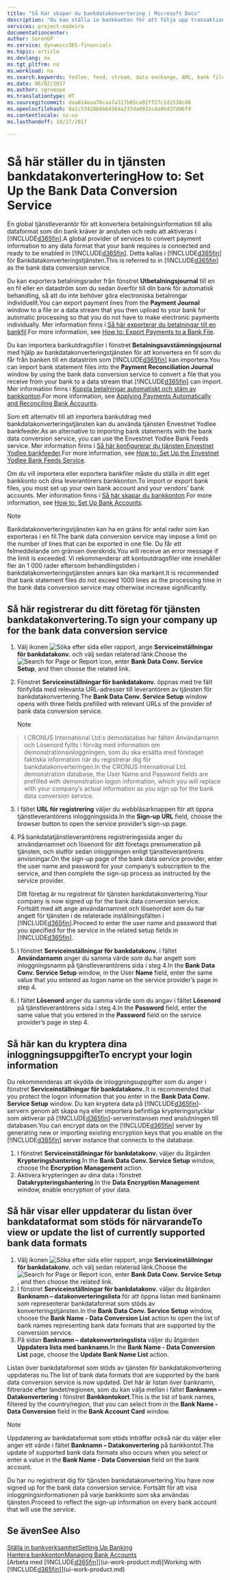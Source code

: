 ```yaml
---
title: "Så här skapar du bankdatakonvertering | Microsoft Docs"
description: "Du kan ställa in bankkonton för att följa upp transaktioner och importera eller exportera bankfeeder, till exempel Yodlee."
services: project-madeira
documentationcenter: 
author: SorenGP
ms.service: dynamics365-financials
ms.topic: article
ms.devlang: na
ms.tgt_pltfrm: na
ms.workload: na
ms.search.keywords: Yodlee, feed, stream, data exchange, AMC, bank file import, bank file export, re-export, bank transfer, AMC, bank data conversion service, funds transfer
ms.date: 06/02/2017
ms.author: sgroespe
ms.translationtype: HT
ms.sourcegitcommit: daa014eaa78caa7a317b05ca92ff27c1d1530c06
ms.openlocfilehash: 0a1c53428b0b64364a237da0932cda86d37d06f9
ms.contentlocale: sv-se
ms.lasthandoff: 10/17/2017

---
```

# <a name="how-to-set-up-the-bank-data-conversion-service"></a><span data-ttu-id="f6040-103">Så här ställer du in tjänsten bankdatakonvertering</span><span class="sxs-lookup"><span data-stu-id="f6040-103">How to: Set Up the Bank Data Conversion Service</span></span>
<span data-ttu-id="f6040-104">En global tjänstleverantör för att konvertera betalningsinformation till alla dataformat som din bank kräver är ansluten och redo att aktiveras i [!INCLUDE[d365fin](includes/d365fin_md.md)].</span><span class="sxs-lookup"><span data-stu-id="f6040-104">A global provider of services to convert payment information to any data format that your bank requires is connected and ready to be enabled in [!INCLUDE[d365fin](includes/d365fin_md.md)].</span></span> <span data-ttu-id="f6040-105">Detta kallas i [!INCLUDE[d365fin](includes/d365fin_md.md)] för Bankdatakonverteringstjänsten.</span><span class="sxs-lookup"><span data-stu-id="f6040-105">This is referred to in [!INCLUDE[d365fin](includes/d365fin_md.md)] as the bank data conversion service.</span></span>

<span data-ttu-id="f6040-106">Du kan exportera betalningsrader från fönstret **Utbetalningsjournal** till en en fil eller en dataström som du sedan överför till din bank för automatisk behandling, så att du inte behöver göra electroniska betalningar individuellt.</span><span class="sxs-lookup"><span data-stu-id="f6040-106">You can export payment lines from the **Payment Journal** window to a file or a data stream that you then upload to your bank for automatic processing so that you do not have to make electronic payments individually.</span></span> <span data-ttu-id="f6040-107">Mer information finns i [Så här exporterar du betalningar till en bankfil](payables-how-export-payments-bank-file.md).</span><span class="sxs-lookup"><span data-stu-id="f6040-107">For more information, see [How to: Export Payments to a Bank File](payables-how-export-payments-bank-file.md).</span></span>

<span data-ttu-id="f6040-108">Du kan importera bankutdragsfiler i fönstret **Betalningsavstämningsjournal** med hjälp av bankdatakonverteringstjänsten för att konvertera en fil som du får från banken till en dataström som [!INCLUDE[d365fin](includes/d365fin_md.md)] kan importera.</span><span class="sxs-lookup"><span data-stu-id="f6040-108">You can import bank statement files into the **Payment Reconciliation Journal** window by using the bank data conversion service to convert a file that you receive from your bank to a data stream that [!INCLUDE[d365fin](includes/d365fin_md.md)] can import.</span></span> <span data-ttu-id="f6040-109">Mer information finns i [Koppla betalningar automatiskt och stäm av bankkonton](receivables-apply-payments-auto-reconcile-bank-accounts.md).</span><span class="sxs-lookup"><span data-stu-id="f6040-109">For more information, see [Applying Payments Automatically and Reconciling Bank Accounts](receivables-apply-payments-auto-reconcile-bank-accounts.md).</span></span>

<span data-ttu-id="f6040-110">Som ett alternativ till att importera bankutdrag med bankdatakonverteringstjänsten kan du använda tjänsten Envestnet Yodlee bankfeeder.</span><span class="sxs-lookup"><span data-stu-id="f6040-110">As an alternative to importing bank statements with the bank data conversion service, you can use the Envestnet Yodlee Bank Feeds service.</span></span> <span data-ttu-id="f6040-111">Mer information finns i [Så här konfigurerar du tjänsten Envestnet Yodlee bankfeeder](bank-how-setup-bank-statement-service.md).</span><span class="sxs-lookup"><span data-stu-id="f6040-111">For more information, see [How to: Set Up the Envestnet Yodlee Bank Feeds Service](bank-how-setup-bank-statement-service.md).</span></span>

<span data-ttu-id="f6040-112">Om du vill importera eller exportera bankfiler måste du ställa in ditt eget bankkonto och dina leverantörers bankkonton.</span><span class="sxs-lookup"><span data-stu-id="f6040-112">To import or export bank files, you must set up your own bank account and your vendors' bank accounts.</span></span> <span data-ttu-id="f6040-113">Mer information finns i [Så här skapar du bankkonton](bank-how-setup-bank-accounts.md).</span><span class="sxs-lookup"><span data-stu-id="f6040-113">For more information, see [How to: Set Up Bank Accounts](bank-how-setup-bank-accounts.md).</span></span>

> [!NOTE]  
>   <span data-ttu-id="f6040-114">Bankdatakonverteringstjänsten kan ha en gräns för antal rader som kan exporteras i en fil.</span><span class="sxs-lookup"><span data-stu-id="f6040-114">The bank data conversion service may impose a limit on the number of lines that can be exported in one file.</span></span> <span data-ttu-id="f6040-115">Du får ett felmeddelande om gränsen överskrids.</span><span class="sxs-lookup"><span data-stu-id="f6040-115">You will receive an error message if the limit is exceeded.</span></span> <span data-ttu-id="f6040-116">Vi rekommenderar att kontoutdragsfiler inte innehåller fler än 1 000 rader eftersom behandlingstiden i bankdatakonverteringstjänsten annars kan öka markant.</span><span class="sxs-lookup"><span data-stu-id="f6040-116">It is recommended that bank statement files do not exceed 1000 lines as the processing time in the bank data conversion service may otherwise increase significantly.</span></span>

## <a name="to-sign-your-company-up-for-the-bank-data-conversion-service"></a><span data-ttu-id="f6040-117">Så här registrerar du ditt företag för tjänsten bankdatakonvertering.</span><span class="sxs-lookup"><span data-stu-id="f6040-117">To sign your company up for the bank data conversion service</span></span>
1. <span data-ttu-id="f6040-118">Välj ikonen ![Söka efter sida eller rapport](media/ui-search/search_small.png "ikonen Söka efter sida eller rapport"), ange **Serviceinställningar för bankdatakonv.** och välj sedan relaterad länk.</span><span class="sxs-lookup"><span data-stu-id="f6040-118">Choose the ![Search for Page or Report](media/ui-search/search_small.png "Search for Page or Report icon") icon, enter **Bank Data Conv. Service Setup**, and then choose the related link.</span></span>  
2. <span data-ttu-id="f6040-119">Fönstret **Serviceinställningar för bankdatakonv.** öppnas med tre fält förifyllda med relevanta URL-adresser till leverantören av tjänsten för bankdatakonvertering.</span><span class="sxs-lookup"><span data-stu-id="f6040-119">The **Bank Data Conv. Service Setup** window opens with three fields prefilled with relevant URLs of the provider of bank data conversion service.</span></span>

    > [!NOTE]  
>   <span data-ttu-id="f6040-120">I CRONUS International Ltd:s demodatabas har fälten Användarnamn och Lösenord fyllts i förväg med information om demonstrationsinloggningen, som du ska ersätta med företaget faktiska information när du registrerar dig för bankdatakonverteringen.</span><span class="sxs-lookup"><span data-stu-id="f6040-120">In the CRONUS International Ltd. demonstration database, the User Name and Password fields are prefilled with demonstration logon information, which you will replace with your company’s actual information as you sign up for the bank data conversion service.</span></span>
3. <span data-ttu-id="f6040-121">I fältet **URL för registrering** väljer du webbläsarknappen för att öppna tjänstleverantörens inloggningssida.</span><span class="sxs-lookup"><span data-stu-id="f6040-121">In the **Sign-up URL** field, choose the browser button to open the service provider’s sign-up page.</span></span>  
4. <span data-ttu-id="f6040-122">På bankdatatjänstleverantörens registreringssida anger du användarnamnet och lösenord för ditt företags prenumeration på tjänsten, och slutför sedan inloggningen enligt tjänstleverantörens anvisningar.</span><span class="sxs-lookup"><span data-stu-id="f6040-122">On the sign-up page of the bank data service provider, enter the user name and password for your company’s subscription to the service, and then complete the sign-up process as instructed by the service provider.</span></span>

    <span data-ttu-id="f6040-123">Ditt företag är nu registrerat för tjänsten bankdatakonvertering.</span><span class="sxs-lookup"><span data-stu-id="f6040-123">Your company is now signed up for the bank data conversion service.</span></span> <span data-ttu-id="f6040-124">Fortsätt med att ange användarnamnet och lösenordet som du har angett för tjänsten i de relaterade inställningsfälten i [!INCLUDE[d365fin](includes/d365fin_md.md)].</span><span class="sxs-lookup"><span data-stu-id="f6040-124">Proceed to enter the user name and password that you specified for the service in the related setup fields in [!INCLUDE[d365fin](includes/d365fin_md.md)].</span></span>
5. <span data-ttu-id="f6040-125">I fönstret **Serviceinställningar för bankdatakonv.** i fältet **Användarnamn** anger du samma värde som du har angett som inloggningsnamn på tjänstleverantörens sida i steg 4.</span><span class="sxs-lookup"><span data-stu-id="f6040-125">In the **Bank Data Conv. Service Setup** window, in the User **Name** field, enter the same value that you entered as logon name on the service provider’s page in step 4.</span></span>
6. <span data-ttu-id="f6040-126">I fältet **Lösenord** anger du samma värde som du angav i fältet **Lösenord** på tjänstleverantörens sida i steg 4.</span><span class="sxs-lookup"><span data-stu-id="f6040-126">In the **Password** field, enter the same value that you entered in the **Password** field on the service provider’s page in step 4.</span></span>

## <a name="to-encrypt-your-login-information"></a><span data-ttu-id="f6040-127">Så här kan du kryptera dina inloggningsuppgifter</span><span class="sxs-lookup"><span data-stu-id="f6040-127">To encrypt your login information</span></span>
<span data-ttu-id="f6040-128">Du rekommenderas att skydda de inloggningsuppgifter som du anger i fönstret **Serviceinställningar för bankdatakonv.**.</span><span class="sxs-lookup"><span data-stu-id="f6040-128">It is recommended that you protect the logon information that you enter in the **Bank Data Conv. Service Setup** window.</span></span> <span data-ttu-id="f6040-129">Du kan kryptera data på [!INCLUDE[d365fin](includes/d365fin_md.md)]-servern genom att skapa nya eller importera befintliga krypteringsnycklar som aktiverar på [!INCLUDE[d365fin](includes/d365fin_md.md)]-serverinstansen med anslutningen till databasen.</span><span class="sxs-lookup"><span data-stu-id="f6040-129">You can encrypt data on the [!INCLUDE[d365fin](includes/d365fin_md.md)] server by generating new or importing existing encryption keys that you enable on the [!INCLUDE[d365fin](includes/d365fin_md.md)] server instance that connects to the database.</span></span>

1. <span data-ttu-id="f6040-130">I fönstret **Serviceinställningar för bankdatakonv.** väljer du åtgärden **Krypteringshantering**.</span><span class="sxs-lookup"><span data-stu-id="f6040-130">In the **Bank Data Conv. Service Setup** window, choose the **Encryption Management** action.</span></span>
2. <span data-ttu-id="f6040-131">Aktivera krypteringen av dina data i fönstret **Datakrypteringshantering**.</span><span class="sxs-lookup"><span data-stu-id="f6040-131">In the **Data Encryption Management** window, enable encryption of your data.</span></span>

## <a name="to-view-or-update-the-list-of-currently-supported-bank-data-formats"></a><span data-ttu-id="f6040-132">Så här visar eller uppdaterar du listan över bankdataformat som stöds för närvarande</span><span class="sxs-lookup"><span data-stu-id="f6040-132">To view or update the list of currently supported bank data formats</span></span>
1. <span data-ttu-id="f6040-133">Välj ikonen ![Söka efter sida eller rapport](media/ui-search/search_small.png "ikonen Söka efter sida eller rapport"), ange **Serviceinställningar för bankdatakonv.** och välj sedan relaterad länk.</span><span class="sxs-lookup"><span data-stu-id="f6040-133">Choose the ![Search for Page or Report](media/ui-search/search_small.png "Search for Page or Report icon") icon, enter **Bank Data Conv. Service Setup** , and then choose the related link.</span></span>
2. <span data-ttu-id="f6040-134">I fönstret **Serviceinställningar för bankdatakonv.** väljer du åtgärden **Banknamn – datakonverteringslista** för att öppna listan med banknamn som representerar bankdataformat som stöds av konverteringstjänsten.</span><span class="sxs-lookup"><span data-stu-id="f6040-134">In the **Bank Data Conv. Service Setup** window, choose the **Bank Name - Data Conversion List** action to open the list of bank names representing bank data formats that are supported by the conversion service.</span></span>
3. <span data-ttu-id="f6040-135">På sidan **Banknamn – datakonverteringslista** väljer du åtgärden **Uppdatera lista med banknamn**.</span><span class="sxs-lookup"><span data-stu-id="f6040-135">In the **Bank Name - Data Conversion List** page, choose the **Update Bank Name List** action.</span></span>

<span data-ttu-id="f6040-136">Listan över bankdataformat som stöds av tjänsten för bankdatakonvertering uppdateras nu.</span><span class="sxs-lookup"><span data-stu-id="f6040-136">The list of bank data formats that are supported by the bank data conversion service is now updated.</span></span> <span data-ttu-id="f6040-137">Det här är listan över banknamn, filtrerade efter landet/regionen, som du kan välja mellan i fältet **Banknamn – Datakonvertering** i fönstret **Bankkontokort**.</span><span class="sxs-lookup"><span data-stu-id="f6040-137">This is the list of bank names, filtered by the country/region, that you can select from in the **Bank Name - Data Conversion** field in the **Bank Account Card** window.</span></span>

> [!NOTE]  
>   <span data-ttu-id="f6040-138">Uppdatering av bankdataformat som stöds inträffar också när du väljer eller anger ett värde i fältet **Banknamn – Datakonvertering** på bankkontot.</span><span class="sxs-lookup"><span data-stu-id="f6040-138">The update of supported bank data formats also occurs when you select or enter a value in the **Bank Name - Data Conversion** field on the bank account.</span></span>

<span data-ttu-id="f6040-139">Du har nu registrerat dig för tjänsten bankdatakonvertering.</span><span class="sxs-lookup"><span data-stu-id="f6040-139">You have now signed up for the bank data conversion service.</span></span> <span data-ttu-id="f6040-140">Fortsätt för att visa inloggningsinformationen på varje bankkonto som ska användas tjänsten.</span><span class="sxs-lookup"><span data-stu-id="f6040-140">Proceed to reflect the sign-up information on every bank account that will use the service.</span></span>

## <a name="see-also"></a><span data-ttu-id="f6040-141">Se även</span><span class="sxs-lookup"><span data-stu-id="f6040-141">See Also</span></span>
[<span data-ttu-id="f6040-142">Ställa in bankverksamhet</span><span class="sxs-lookup"><span data-stu-id="f6040-142">Setting Up Banking</span></span>](bank-setup-banking.md)  
[<span data-ttu-id="f6040-143">Hantera bankkonton</span><span class="sxs-lookup"><span data-stu-id="f6040-143">Managing Bank Accounts</span></span>](bank-manage-bank-accounts.md)  
<span data-ttu-id="f6040-144">[Arbeta med [!INCLUDE[d365fin](includes/d365fin_md.md)]](ui-work-product.md)</span><span class="sxs-lookup"><span data-stu-id="f6040-144">[Working with [!INCLUDE[d365fin](includes/d365fin_md.md)]](ui-work-product.md)</span></span>

